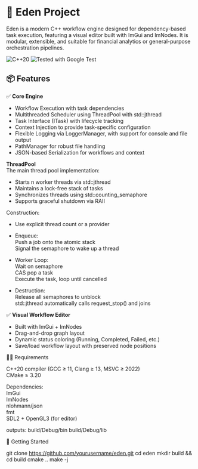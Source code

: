 # 🧪 Eden Project

Eden is a modern C++ workflow engine designed for dependency-based task execution, featuring a visual editor built with ImGui and ImNodes. It is modular, extensible, and suitable for financial analytics or general-purpose orchestration pipelines.

![C++20](https://img.shields.io/badge/C%2B%2B-20-blue.svg)
![Tested with Google Test](https://img.shields.io/badge/tested-Google%20Test-success)


## 📦 Features

✅ **Core Engine**
- Workflow Execution with task dependencies  
- Multithreaded Scheduler using ThreadPool with std::jthread  
- Task Interface (ITask) with lifecycle tracking  
- Context Injection to provide task-specific configuration  
- Flexible Logging via LoggerManager, with support for console and file output  
- PathManager for robust file handling  
- JSON-based Serialization for workflows and context  


**ThreadPool**  
The main thread pool implementation:  

- Starts n worker threads via std::jthread  
- Maintains a lock-free stack of tasks  
- Synchronizes threads using std::counting_semaphore  
- Supports graceful shutdown via RAII  

Construction:  

- Use explicit thread count or a provider  

- Enqueue:  
Push a job onto the atomic stack  
Signal the semaphore to wake up a thread  

- Worker Loop:  
Wait on semaphore  
CAS pop a task  
Execute the task, loop until cancelled

- Destruction:  
Release all semaphores to unblock  
std::jthread automatically calls request_stop() and joins  


✅ **Visual Workflow Editor**
- Built with ImGui + ImNodes
- Drag-and-drop graph layout
- Dynamic status coloring (Running, Completed, Failed, etc.)
- Save/load workflow layout with preserved node positions
  

🧑‍💻 Requirements

C++20 compiler (GCC ≥ 11, Clang ≥ 13, MSVC ≥ 2022)  
CMake ≥ 3.20  

Dependencies:  
ImGui  
ImNodes  
nlohmann/json  
fmt  
SDL2 + OpenGL3 (for editor)  


outputs:
    build/Debug/bin
    build/Debug/lib


🚀 Getting Started

git clone https://github.com/yourusername/eden.git
cd eden
mkdir build && cd build
cmake ..
make -j
